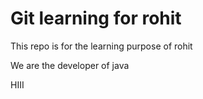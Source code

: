 # Git learning for rohit

This repo is for the learning purpose of rohit

We are the developer of java

HIII